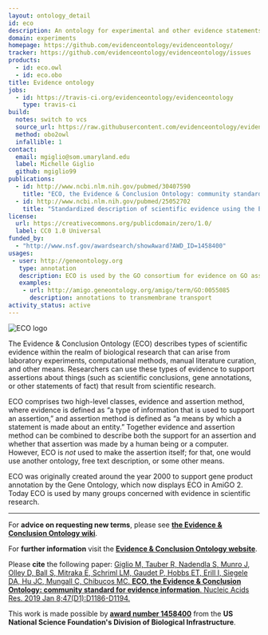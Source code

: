 ```yaml
---
layout: ontology_detail
id: eco
description: An ontology for experimental and other evidence statements.
domain: experiments
homepage: https://github.com/evidenceontology/evidenceontology/
tracker: https://github.com/evidenceontology/evidenceontology/issues
products:
  - id: eco.owl
  - id: eco.obo
title: Evidence ontology
jobs:
  - id: https://travis-ci.org/evidenceontology/evidenceontology
    type: travis-ci
build:
  notes: switch to vcs
  source_url: https://raw.githubusercontent.com/evidenceontology/evidenceontology/master/eco.obo
  method: obo2owl
  infallible: 1
contact:
  email: mgiglio@som.umaryland.edu
  label: Michelle Giglio 
  github: mgiglio99
publications:
  - id: http://www.ncbi.nlm.nih.gov/pubmed/30407590
    title: "ECO, the Evidence & Conclusion Ontology: community standard for evidence information."
  - id: http://www.ncbi.nlm.nih.gov/pubmed/25052702
    title: "Standardized description of scientific evidence using the Evidence Ontology (ECO)"
license:
  url: https://creativecommons.org/publicdomain/zero/1.0/
  label: CC0 1.0 Universal
funded_by:
  - "http://www.nsf.gov/awardsearch/showAward?AWD_ID=1458400"
usages:
 - user: http://geneontology.org
   type: annotation
   description: ECO is used by the GO consortium for evidence on GO associations
   examples:
    - url: http://amigo.geneontology.org/amigo/term/GO:0055085
      description: annotations to transmembrane transport
activity_status: active
---
```


<img src="https://avatars1.githubusercontent.com/u/12802432" alt="ECO logo"/>

The Evidence & Conclusion Ontology (ECO) describes types of scientific evidence within the realm of biological research that can arise from laboratory experiments, computational methods, manual literature curation, and other means. Researchers can use these types of evidence to support assertions about things (such as scientific conclusions, gene annotations, or other statements of fact) that result from scientific research.

ECO comprises two high-level classes, evidence and assertion method, where evidence is defined as “a type of information that is used to support an assertion,” and assertion method is defined as “a means by which a statement is made about an entity.” Together evidence and assertion method can be combined to describe both the support for an assertion and whether that assertion was made by a human being or a computer. However, ECO is _not_ used to make the assertion itself; for that, one would use another ontology, free text description, or some other means.

ECO was originally created around the year 2000 to support gene product annotation by the Gene Ontology, which now displays ECO in AmiGO 2. Today ECO is used by many groups concerned with evidence in scientific research. 

***
For **advice on requesting new terms**, please see **[the Evidence & Conclusion Ontology wiki](https://github.com/evidenceontology/evidenceontology/wiki/New-term-request-how-to)**.

For **further information** visit the **[Evidence & Conclusion Ontology website](http://www.evidenceontology.org/)**.

Please **cite** the following paper: [Giglio M, Tauber R, Nadendla S, Munro J, Olley D, Ball S, Mitraka E, Schriml LM, Gaudet P, Hobbs ET, Erill I, Siegele DA, Hu JC, Mungall C, Chibucos MC. **ECO, the Evidence & Conclusion Ontology: community standard for evidence information**. Nucleic Acids Res. 2019 Jan 8;47(D1):D1186-D1194.](https://www.ncbi.nlm.nih.gov/pubmed/30407590)

This work is made possible by **[award number 1458400](http://www.nsf.gov/awardsearch/showAward?AWD_ID=1458400)** from the **US National Science Foundation's Division of Biological Infrastructure**.
